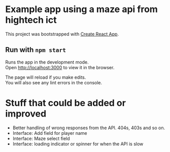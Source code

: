 # Example app using a maze api from hightech ict

This project was bootstrapped with [Create React App](https://github.com/facebook/create-react-app).

## Run with `npm start`

Runs the app in the development mode.\
Open [http://localhost:3000](http://localhost:3000) to view it in the browser.

The page will reload if you make edits.\
You will also see any lint errors in the console.

# Stuff that could be added or improved

- Better handling of wrong responses from the API. 404s, 403s and so on.
- Interface: Add field for player name
- Interface: Maze select field
- Interface: loading indicator or spinner for when the API is slow
